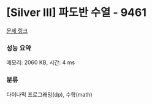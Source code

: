 # [Silver III] 파도반 수열 - 9461 

[문제 링크](https://www.acmicpc.net/problem/9461) 

### 성능 요약

메모리: 2060 KB, 시간: 4 ms

### 분류

다이나믹 프로그래밍(dp), 수학(math)

